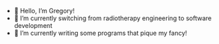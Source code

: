 - 👋 Hello, I’m Gregory!
- 👀 I’m currently switching from radiotherapy engineering to software development
- 🌱 I’m currently writing some programs that pique my fancy!
<!---
bazeriah/bazeriah is a ✨ special ✨ repository because its `README.md` (this file) appears on your GitHub profile.
You can click the Preview link to take a look at your changes.
--->
